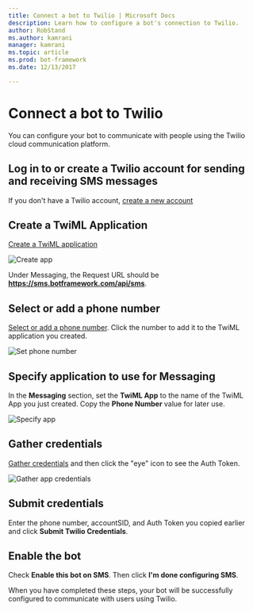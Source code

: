 ```yaml
---
title: Connect a bot to Twilio | Microsoft Docs
description: Learn how to configure a bot's connection to Twilio.
author: RobStand
ms.author: kamrani
manager: kamrani
ms.topic: article
ms.prod: bot-framework
ms.date: 12/13/2017

---
```


# Connect a bot to Twilio

You can configure your bot to communicate with people using the Twilio cloud communication platform.

## Log in to or create a Twilio account for sending and receiving SMS messages

If you don't have a Twilio account, <a href="https://www.twilio.com/try-twilio" target="_blank">create a new account</a>

## Create a TwiML Application

<a href="https://www.twilio.com/user/account/messaging/dev-tools/twiml-apps/add" target="_blank">Create a TwiML application</a>

![Create app](~/media/channels/twi-StepTwiml.png)

 Under Messaging, the Request URL should be **https://sms.botframework.com/api/sms**.

## Select or add a phone number

<a href="https://www.twilio.com/user/account/phone-numbers/incoming" target="_blank">Select or add a phone number</a>. Click  the number to add it to the TwiML application you created.

![Set phone number](~/media/channels/twi-StepPhone.png)

## Specify application to use for Messaging
In the **Messaging** section, set the **TwiML App** to the name of the TwiML App you just created.
Copy the **Phone Number** value for later use.

![Specify app](~/media/channels/twi-StepPhone2.png)

## Gather credentials

<a href="https://www.twilio.com/user/account/settings" target="_blank">Gather credentials</a> and then click the "eye" icon to see the Auth Token.

![Gather app credentials](~/media/channels/twi-StepAuth.png)

## Submit credentials

Enter the phone number, accountSID, and Auth Token you copied earlier and click **Submit Twilio Credentials**.

## Enable the bot
Check **Enable this bot on SMS**. Then click **I'm done configuring SMS**.

When you have completed these steps, your bot will be successfully configured to communicate with users using Twilio.

